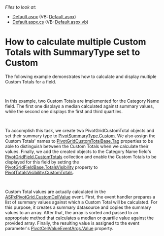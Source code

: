 <!-- default file list -->
*Files to look at*:

* [Default.aspx](./CS/ASPxPivotGrid_MultipleCustomTotals/Default.aspx) (VB: [Default.aspx](./VB/ASPxPivotGrid_MultipleCustomTotals/Default.aspx))
* [Default.aspx.cs](./CS/ASPxPivotGrid_MultipleCustomTotals/Default.aspx.cs) (VB: [Default.aspx.vb](./VB/ASPxPivotGrid_MultipleCustomTotals/Default.aspx.vb))
<!-- default file list end -->
# How to calculate multiple Custom Totals with SummaryType set to Custom


<p>The following example demonstrates how to calculate and display multiple Custom Totals for a field.</p>
<br>
<p>In this example, two Custom Totals are implemented for the Category Name field. The first one displays a median calculated against summary values, while the second one displays the first and third quartiles.</p>
<br>
<p>To accomplish this task, we create two PivotGridCustomTotal objects and set their summary type to <a href="https://documentation.devexpress.com/#CoreLibraries/DevExpressDataPivotGridPivotSummaryTypeEnumtopic">PivotSummaryType.Custom</a>. We also assign the Custom Totals' names to <a href="https://documentation.devexpress.com/#CoreLibraries/DevExpressXtraPivotGridPivotGridCustomTotalBase_Tagtopic">PivotGridCustomTotalBase.Tag</a> properties to be able to distinguish between the Custom Totals when we calculate their values. Finally, we add the created objects to the Category Name field's <a href="https://documentation.devexpress.com/#AspNet/DevExpressWebASPxPivotGridPivotGridField_CustomTotalstopic">PivotGridField.CustomTotals</a> collection and enable the Custom Totals to be displayed for this field by setting the <a href="https://documentation.devexpress.com/#CoreLibraries/DevExpressXtraPivotGridPivotGridFieldBase_TotalsVisibilitytopic">PivotGridFieldBase.TotalsVisibility</a> property to <a href="https://documentation.devexpress.com/#CoreLibraries/DevExpressXtraPivotGridPivotTotalsVisibilityEnumtopic">PivotTotalsVisibility.CustomTotals</a>.</p>
<br>
<p>Custom Total values are actually calculated in the <a href="https://documentation.devexpress.com/#AspNet/DevExpressWebASPxPivotGridASPxPivotGrid_CustomCellValuetopic">ASPxPivotGrid.CustomCellValue</a> event. First, the event handler prepares a list of summary values against which a Custom Total will be calculated. For this purpose, it creates a summary datasource and copies the summary values to an array. After that, the array is sorted and passed to an appropriate method that calculates a median or quartile value against the provided array. Finally, the resulting value is assigned to the event parameter's <a href="https://documentation.devexpress.com/#AspNet/DevExpressWebASPxPivotGridPivotCellValueEventArgs_Valuetopic">PivotCellValueEventArgs.Value</a> property.</p>

<br/>


